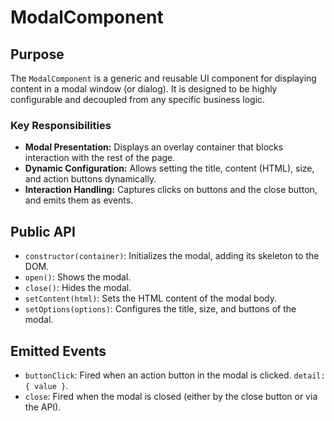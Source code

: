 # ModalComponent

## Purpose

The `ModalComponent` is a generic and reusable UI component for displaying content in a modal window (or dialog). It is designed to be highly configurable and decoupled from any specific business logic.

### Key Responsibilities

- **Modal Presentation:** Displays an overlay container that blocks interaction with the rest of the page.
- **Dynamic Configuration:** Allows setting the title, content (HTML), size, and action buttons dynamically.
- **Interaction Handling:** Captures clicks on buttons and the close button, and emits them as events.

## Public API

- `constructor(container)`: Initializes the modal, adding its skeleton to the DOM.
- `open()`: Shows the modal.
- `close()`: Hides the modal.
- `setContent(html)`: Sets the HTML content of the modal body.
- `setOptions(options)`: Configures the title, size, and buttons of the modal.

## Emitted Events

- `buttonClick`: Fired when an action button in the modal is clicked. `detail: { value }`.
- `close`: Fired when the modal is closed (either by the close button or via the API).